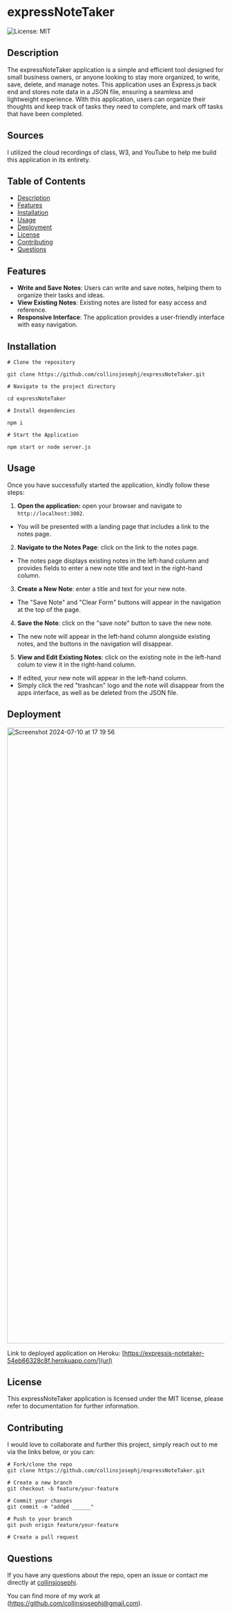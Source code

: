 # expressNoteTaker

  ![License: MIT](https://img.shields.io/badge/License-MIT-yellow.svg)

## Description

The expressNoteTaker application is a simple and efficient tool designed for small business owners, or anyone looking to stay more organized, to write, save, delete, and manage notes. This application uses an Express.js back end and stores note data in a JSON file, ensuring a seamless and lightweight experience. With this application, users can organize their thoughts and keep track of tasks they need to complete, and mark off tasks that have been completed. 

## Sources

I utilized the cloud recordings of class, W3, and YouTube to help me build this application in its entirety. 

## Table of Contents

- [Description](#description)
- [Features](#features)
- [Installation](#installation)
- [Usage](#usage)
- [Deployment](#deployment)
- [License](#license)
- [Contributing](#contributing)
- [Questions](#questions)

## Features

- **Write and Save Notes**: Users can write and save notes, helping them to organize their tasks and ideas.
- **View Existing Notes**: Existing notes are listed for easy access and reference.
- **Responsive Interface**: The application provides a user-friendly interface with easy navigation.

## Installation
```
# Clone the repository

git clone https://github.com/collinsjosephj/expressNoteTaker.git

# Navigate to the project directory

cd expressNoteTaker

# Install dependencies

npm i

# Start the Application

npm start or node server.js
```

## Usage

Once you have successfully started the application, kindly follow these steps:

1. **Open the application:** open your browser and navigate to `http://localhost:3002`.
  - You will be presented with a landing page that includes a link to the notes page.

2. **Navigate to the Notes Page**: click on the link to the notes page.
  - The notes page displays existing notes in the left-hand column and provides fields to enter a new note title and text in the right-hand column.
    
3.  **Create a New Note**: enter a title and text for your new note.
  - The "Save Note" and "Clear Form" buttons will appear in the navigation at the top of the page.

4.  **Save the Note**: click on the "save note" button to save the new note.
  - The new note will appear in the left-hand column alongside existing notes, and the buttons in the navigation will disappear.

5.  **View and Edit Existing Notes**: click on the existing note in the left-hand colum to view it in the right-hand column.
  - If edited, your new note will appear in the left-hand column.
  - Simply click the red "trashcan" logo and the note will disappear from the apps interface, as well as be deleted from the JSON file.

## Deployment

<img width="1424" alt="Screenshot 2024-07-10 at 17 19 56" src="https://github.com/collinsjosephj/expressNoteTaker/assets/156174614/87277b17-492c-40b4-a42a-b1eb6765d49f">

Link to deployed application on Heroku: [https://expressjs-notetaker-54eb66328c8f.herokuapp.com/](url)

## License

This expressNoteTaker application is licensed under the MIT license, please refer to documentation for further information. 

## Contributing

I would love to collaborate and further this project, simply reach out to me via the links below, or you can:

```
# Fork/clone the repo
git clone https://github.com/collinsjosephj/expressNoteTaker.git

# Create a new branch
git checkout -b feature/your-feature

# Commit your changes
git commit -m "added ______"

# Push to your branch
git push origin feature/your-feature

# Create a pull request
```
## Questions

If you have any questions about the repo, open an issue or contact me directly at 
[collinsjosephj](mailto:collinsjosephj). 

You can find more of my work at 
(https://github.com/collinsjosephj@gmail.com).



